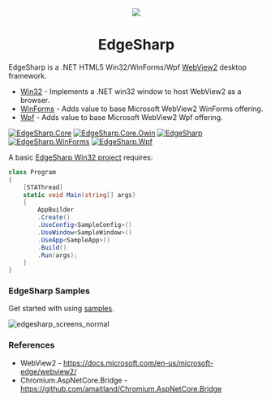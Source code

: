 <p align="center"><img src="https://github.com/edgesharp/EdgeSharp/blob/main/src/EdgeSharp.Core/edgesharp.png?raw=true" /></p>
<h1 align="center">EdgeSharp</h1>

EdgeSharp is a .NET HTML5 Win32/WinForms/Wpf [WebView2](https://docs.microsoft.com/en-us/microsoft-edge/webview2/) desktop framework. 

- [Win32](https://github.com/edgesharp/EdgeSharp/tree/main/src/EdgeSharp) - Implements a .NET win32 window to host WebView2 as a browser.
- [WinForms](https://github.com/edgesharp/EdgeSharp/tree/main/src/EdgeSharp.WinForms) - Adds value to base Microsoft WebView2 WinForms offering.
- [Wpf](https://github.com/edgesharp/EdgeSharp/tree/main/src/EdgeSharp.Wpf) - Adds value to base Microsoft WebView2 Wpf offering.



[![EdgeSharp.Core](http://img.shields.io/nuget/vpre/EdgeSharp.Core.svg?style=flat&label=EdgeSharp.Core)](https://www.nuget.org/packages/EdgeSharp.Core)
[![EdgeSharp.Core.Owin](http://img.shields.io/nuget/vpre/EdgeSharp.Core.Owin.svg?style=flat&label=EdgeSharp.Core.Owin)](https://www.nuget.org/packages/EdgeSharp.Core.Owin)
[![EdgeSharp](http://img.shields.io/nuget/vpre/EdgeSharp.svg?style=flat&label=EdgeSharp)](https://www.nuget.org/packages/EdgeSharp)
[![EdgeSharp.WinForms](http://img.shields.io/nuget/vpre/EdgeSharp.WinForms.svg?style=flat&label=EdgeSharp.WinForms)](https://www.nuget.org/packages/EdgeSharp.WinForms)
[![EdgeSharp.Wpf](http://img.shields.io/nuget/vpre/EdgeSharp.Wpf.svg?style=flat&label=EdgeSharp.Wpf)](https://www.nuget.org/packages/EdgeSharp.Wpf)

A basic [EdgeSharp Win32 project](https://github.com/edgesharp/EdgeSharp.Samples/tree/main/win-32/EdgeSharp.Sample) requires:

````csharp
class Program
{
    [STAThread]
    static void Main(string[] args)
    {
        AppBuilder
        .Create()
        .UseConfig<SampleConfig>()
        .UseWindow<SampleWindow>()
        .UseApp<SampleApp>()
        .Build()
        .Run(args);
    }
}
````

### EdgeSharp Samples 
Get started with using [samples](https://github.com/edgesharp/EdgeSharp.Samples). 

![edgesharp_screens_normal](https://user-images.githubusercontent.com/18384207/124758111-4115ba80-defc-11eb-8837-6fac14421fd4.gif)


### References
* WebView2 - https://docs.microsoft.com/en-us/microsoft-edge/webview2/
* Chromium.AspNetCore.Bridge - https://github.com/amaitland/Chromium.AspNetCore.Bridge
